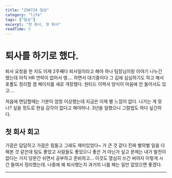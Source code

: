 ```yaml
---
title: "250724 일상"
category: "life"
tags: ["일상"]
excerpt: "첫 회사, 첫 퇴사"
readTime: 5
---
```


# 퇴사를 하기로 했다.

퇴사 요청을 한 지도 이제 2주째다
퇴사일이라고 해야 하나 팀장님이랑 이야기 나누긴 했는데 아직 HR 연락이 없어서 엥.... 하면서 대기중이다
그 김에 심심하기도 하고 해서 포폴도 정리할 겸 페이지를 새로 개장했다.
원티드 이력서 양식이 마음에 안 들어서도 있고.... 

처음에 면담할때는 기분이 엄청 이상했는데 지금은 이제 별 느낌이 없다.
나가는 게 맞나? 싶을 정도로 현실 감각이 없다고 해야하나.
3년을 일했으니 그럴법도 하다 싶긴하다.

## 첫 회사 회고

가끔은 답답하고
가끔은 힘들고
그래도 재미있었다~ 가 큰 것 같다
진짜 별의별 일을 다해본 것 같은데 팀도 좋았고 사람들도 좋았으니 좋은 거 아닌가 싶고
문제는 내가 발전이 없다는 거지
당분간 쉬면서 공부하고 준비하고... 이것도 열심히 쓰긴 써야지 이렇게 시간 들여서 정리했는데.
나중에 왜 퇴사했는지 과거의 나를 패는 일만 없었으면 좋겠다.

---
